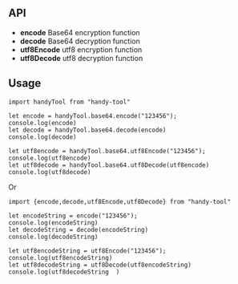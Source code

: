 ## API

* **encode** Base64 encryption function
* **decode** Base64 decryption function
* **utf8Encode** utf8 encryption function
* **utf8Decode** utf8 decryption function


## Usage

```shell script
import handyTool from "handy-tool"

let encode = handyTool.base64.encode("123456");
console.log(encode)
let decode = handyTool.base64.decode(encode)
console.log(decode)

let utf8encode = handyTool.base64.utf8Encode("123456");
console.log(utf8encode)
let utf8decode = handyTool.base64.utf8Decode(utf8encode)
console.log(utf8decode)
``` 
Or
```shell script
import {encode,decode,utf8Encode,utf8Decode} from "handy-tool"

let encodeString = encode("123456");
console.log(encodeString)
let decodeString = decode(encodeString)
console.log(decodeString)

let utf8encodeString = utf8Encode("123456");
console.log(utf8encodeString)
let utf8decodeString = utf8Decode(utf8encodeString)
console.log(utf8decodeString  )

```
